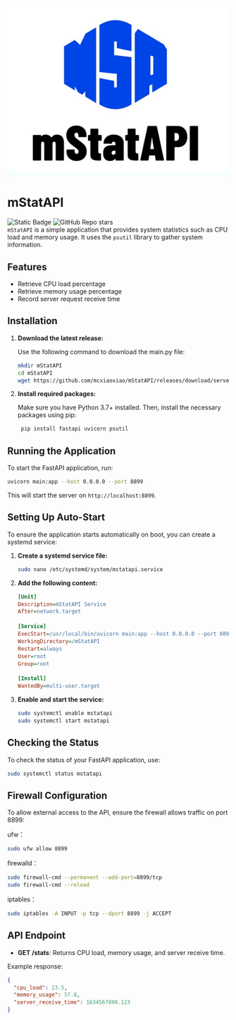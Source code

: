 ![logo](img/msalogo.png)
# mStatAPI
![Static Badge](https://img.shields.io/badge/Python-blue)
![GitHub Repo stars](https://img.shields.io/github/stars/mcxiaoxiao/chatLib)
</br>
`mStatAPI` is a simple application that provides system statistics such as CPU load and memory usage. It uses the `psutil` library to gather system information.

## Features

- Retrieve CPU load percentage
- Retrieve memory usage percentage
- Record server request receive time

## Installation

1. **Download the latest release:**

    Use the following command to download the main.py file:

    ```bash
    mkdir mStatAPI
    cd mStatAPI
    wget https://github.com/mcxiaoxiao/mStatAPI/releases/download/serverkit/main.py
    ```

3. **Install required packages:**

   Make sure you have Python 3.7+ installed. Then, install the necessary packages using pip:

   ```bash
    pip install fastapi uvicorn psutil
   ```

## Running the Application

To start the FastAPI application, run:

```bash
uvicorn main:app --host 0.0.0.0 --port 8899
```

This will start the server on `http://localhost:8899`.

## Setting Up Auto-Start

To ensure the application starts automatically on boot, you can create a systemd service:

1. **Create a systemd service file:**

   ```bash
   sudo nano /etc/systemd/system/mstatapi.service
   ```

2. **Add the following content:**

   ```ini
   [Unit]
   Description=mStatAPI Service
   After=network.target

   [Service]
   ExecStart=/usr/local/bin/uvicorn main:app --host 0.0.0.0 --port 8899
   WorkingDirectory=/mStatAPI
   Restart=always
   User=root
   Group=root

   [Install]
   WantedBy=multi-user.target
   ```

3. **Enable and start the service:**

   ```bash
   sudo systemctl enable mstatapi
   sudo systemctl start mstatapi
   ```

## Checking the Status

To check the status of your FastAPI application, use:

```bash
sudo systemctl status mstatapi
```

## Firewall Configuration

To allow external access to the API, ensure the firewall allows traffic on port 8899:

ufw：
```bash
sudo ufw allow 8899
```
firewalld：
```bash
sudo firewall-cmd --permanent --add-port=8899/tcp
sudo firewall-cmd --reload
```
iptables：
```bash
sudo iptables -A INPUT -p tcp --dport 8899 -j ACCEPT
```

## API Endpoint

- **GET /stats**: Returns CPU load, memory usage, and server receive time.

Example response:

```json
{
  "cpu_load": 23.5,
  "memory_usage": 57.8,
  "server_receive_time": 1634567890.123
}
```
